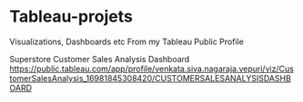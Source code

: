# Tableau-projets
Visualizations, Dashboards etc
From my Tableau Public Profile

Superstore Customer Sales Analysis Dashboard
https://public.tableau.com/app/profile/venkata.siva.nagaraja.vepuri/viz/CustomerSalesAnalysis_16981845308420/CUSTOMERSALESANALYSISDASHBOARD
